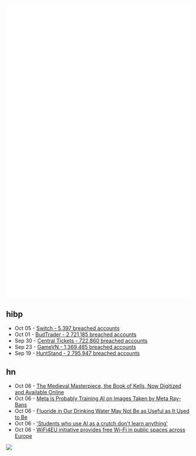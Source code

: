 ![Metrics](https://raw.githubusercontent.com/phixion/phixion/master/metrics.svg)

## hibp

<!--
for https://github.com/phixion/phixion/blob/main/.github/workflows/feeds.yml
-->
<!--START_SECTION:haveibeenpwnd-->
- Oct 05 - [Switch - 5,397 breached accounts](https://haveibeenpwned.com/PwnedWebsites#Switch)
- Oct 01 - [BudTrader - 2,721,185 breached accounts](https://haveibeenpwned.com/PwnedWebsites#BudTrader)
- Sep 30 - [Central Tickets - 722,860 breached accounts](https://haveibeenpwned.com/PwnedWebsites#CentralTickets)
- Sep 23 - [GameVN - 1,369,485 breached accounts](https://haveibeenpwned.com/PwnedWebsites#GameVN)
- Sep 19 - [HuntStand - 2,795,947 breached accounts](https://haveibeenpwned.com/PwnedWebsites#HuntStand)
<!--END_SECTION:haveibeenpwnd-->

## hn

<!--
for https://github.com/phixion/phixion/blob/main/.github/workflows/feeds.yml
-->
<!--START_SECTION:hn-->
- Oct 06 - [The Medieval Masterpiece, the Book of Kells, Now Digitized and Available Online](https://www.openculture.com/2024/09/the-medieval-masterpiece-the-book-of-kells-is-now-digitized-and-available-online.html)
- Oct 06 - [Meta Is Probably Training AI on Images Taken by Meta Ray-Bans](https://www.macrumors.com/2024/10/01/meta-ray-bans-ai-training/)
- Oct 06 - [Fluoride in Our Drinking Water May Not Be as Useful as It Used to Be](https://gizmodo.com/fluoride-in-our-drinking-water-may-not-be-as-useful-as-it-used-to-be-2000507454)
- Oct 06 - ['Students who use AI as a crutch don't learn anything'](https://english.elpais.com/technology/2024-10-03/ethan-mollick-analyst-students-who-use-ai-as-a-crutch-dont-learn-anything.html)
- Oct 06 - [WiFi4EU initiative provides free Wi-Fi in public spaces across Europe](https://hadea.ec.europa.eu/programmes/connecting-europe-facility/wifi4eu/download-wifi4eu-app_en)
<!--END_SECTION:hn-->

<!--
for https://yhype.me
-->
![](https://hit.yhype.me/github/profile?user_id=13013670)
